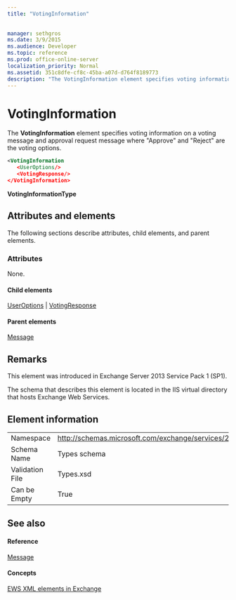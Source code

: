 ```yaml
---
title: "VotingInformation"
 
 
manager: sethgros
ms.date: 3/9/2015
ms.audience: Developer
ms.topic: reference
ms.prod: office-online-server
localization_priority: Normal
ms.assetid: 351c8dfe-cf8c-45ba-a07d-d764f8189773
description: "The VotingInformation element specifies voting information on a voting message and approval request message whereApproveandRejectare the voting options."
---
```


# VotingInformation

The **VotingInformation** element specifies voting information on a voting message and approval request message where "Approve" and "Reject" are the voting options. 
  
```XML
<VotingInformation
   <UserOptions/>
   <VotingResponse/>
</VotingInformation>
```

 **VotingInformationType**
## Attributes and elements

The following sections describe attributes, child elements, and parent elements.
  
### Attributes

None.
  
#### Child elements

[UserOptions](useroptions.md) | [VotingResponse](votingresponse.md)
  
#### Parent elements

[Message](message-ex15websvcsotherref.md)
  
## Remarks

This element was introduced in Exchange Server 2013 Service Pack 1 (SP1).
  
The schema that describes this element is located in the IIS virtual directory that hosts Exchange Web Services.
  
## Element information

|||
|:-----|:-----|
|Namespace  <br/> |http://schemas.microsoft.com/exchange/services/2006/types  <br/> |
|Schema Name  <br/> |Types schema  <br/> |
|Validation File  <br/> |Types.xsd  <br/> |
|Can be Empty  <br/> |True  <br/> |
   
## See also

#### Reference

[Message](message-ex15websvcsotherref.md)
#### Concepts

[EWS XML elements in Exchange](ews-xml-elements-in-exchange.md)

